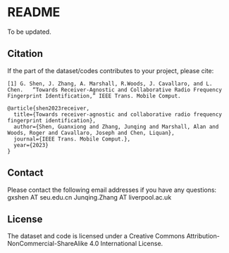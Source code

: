 # README

To be updated.

## Citation 

If the part of the dataset/codes contributes to your project, please cite:

```
[1] G. Shen, J. Zhang, A. Marshall, R.Woods, J. Cavallaro, and L. Chen.   “Towards Receiver-Agnostic and Collaborative Radio Frequency Fingerprint Identification,” IEEE Trans. Mobile Comput.

```

```
@article{shen2023receiver,
  title={Towards receiver-agnostic and collaborative radio frequency fingerprint identification},
  author={Shen, Guanxiong and Zhang, Junqing and Marshall, Alan and Woods, Roger and Cavallaro, Joseph and Chen, Liquan},
  journal={IEEE Trans. Mobile Comput.},
  year={2023}
}
```

## Contact
Please contact the following email addresses if you have any questions:  
gxshen AT seu.edu.cn
Junqing.Zhang AT liverpool.ac.uk

## License

The dataset and code is licensed under a Creative Commons Attribution-NonCommercial-ShareAlike 4.0 International License.
